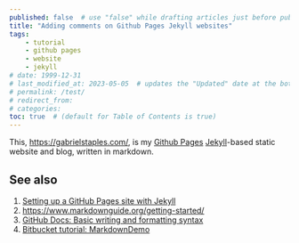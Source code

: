 ```yaml
---
published: false  # use "false" while drafting articles just before publishing
title: "Adding comments on Github Pages Jekyll websites"
tags: 
    - tutorial
    - github pages  
    - website
    - jekyll
# date: 1999-12-31
# last_modified_at: 2023-05-05  # updates the "Updated" date at the bottom!
# permalink: /test/
# redirect_from: 
# categories: 
toc: true  # (default for Table of Contents is true)
---
```



This, <https://gabrielstaples.com/>, is my [Github Pages](https://pages.github.com/) [Jekyll](https://jekyllrb.com/)-based static website and blog, written in markdown. 


## See also
1. [Setting up a GitHub Pages site with Jekyll](https://docs.github.com/en/pages/setting-up-a-github-pages-site-with-jekyll)
1. <https://www.markdownguide.org/getting-started/>
1. [GitHub Docs: Basic writing and formatting syntax](https://docs.github.com/en/get-started/writing-on-github/getting-started-with-writing-and-formatting-on-github/basic-writing-and-formatting-syntax)
1. [Bitbucket tutorial: MarkdownDemo](https://bitbucket.org/tutorials/markdowndemo/src/master/)
